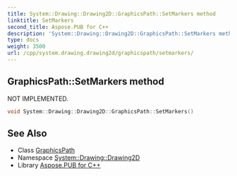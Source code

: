 ```yaml
---
title: System::Drawing::Drawing2D::GraphicsPath::SetMarkers method
linktitle: SetMarkers
second_title: Aspose.PUB for C++
description: 'System::Drawing::Drawing2D::GraphicsPath::SetMarkers method. NOT IMPLEMENTED in C++.'
type: docs
weight: 3500
url: /cpp/system.drawing.drawing2d/graphicspath/setmarkers/
---
```

## GraphicsPath::SetMarkers method


NOT IMPLEMENTED.

```cpp
void System::Drawing::Drawing2D::GraphicsPath::SetMarkers()
```


## See Also

* Class [GraphicsPath](../)
* Namespace [System::Drawing::Drawing2D](../../)
* Library [Aspose.PUB for C++](../../../)
